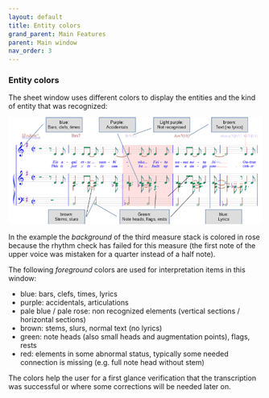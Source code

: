 ```yaml
---
layout: default
title: Entity colors
grand_parent: Main Features
parent: Main window
nav_order: 3
---
```

### Entity colors

The sheet window uses different colors to display the entities and the kind of entity that was
recognized:

![](../assets/images/entity_colors.png)

In the example the _background_ of the third measure stack is colored in rose because the rhythm
check has failed for this measure (the first note of the upper voice was mistaken for a quarter
instead of a half note).

The following _foreground_ colors are used for interpretation items in this window:

* blue: bars, clefs, times, lyrics
* purple: accidentals, articulations
* pale blue / pale rose: non recognized elements (vertical sections / horizontal sections)
* brown: stems, slurs, normal text (no lyrics)
* green: note heads (also small heads and augmentation points), flags, rests
* red: elements in some abnormal status, typically some needed connection is missing
(e.g. full note head without stem)

The colors help the user for a first glance verification that the transcription was successful
or where some corrections will be needed later on.
